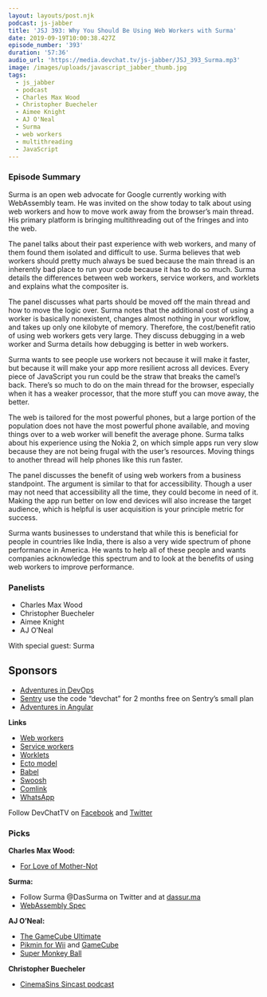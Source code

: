 ```yaml
---
layout: layouts/post.njk
podcast: js-jabber
title: 'JSJ 393: Why You Should Be Using Web Workers with Surma'
date: 2019-09-19T10:00:38.427Z
episode_number: '393'
duration: '57:36'
audio_url: 'https://media.devchat.tv/js-jabber/JSJ_393_Surma.mp3'
image: /images/uploads/javascript_jabber_thumb.jpg
tags:
  - js_jabber
  - podcast
  - Charles Max Wood
  - Christopher Buecheler
  - Aimee Knight
  - AJ O'Neal
  - Surma
  - web workers
  - multithreading
  - JavaScript
---
```

### **Episode Summary**

Surma is an open web advocate for Google currently working with WebAssembly team. He was invited on the show today to talk about using web workers and how to move work away from the browser’s main thread. His primary platform is bringing multithreading out of the fringes and into the web. 

The panel talks about their past experience with web workers, and many of them found them isolated and difficult to use. Surma believes that web workers should pretty much always be sued because the main thread is an inherently bad place to run your code because it has to do so much. Surma details the differences between web workers, service workers, and worklets and explains what the compositer is. 

The panel discusses what parts should be moved off the main thread and how to move the logic over. Surma notes that the additional cost of using a worker is basically nonexistent, changes almost nothing in your workflow, and takes up only one kilobyte of memory. Therefore, the cost/benefit ratio of using web workers gets very large. They discuss debugging in a web worker and Surma details how debugging is better in web workers. 

Surma wants to see people use workers not because it will make it faster, but because it will make your app more resilient across all devices. Every piece of JavaScript you run could be the straw that breaks the camel’s back. There’s so much to do on the main thread for the browser, especially when it has a weaker processor, that the more stuff you can move away, the better.

The web is tailored for the most powerful phones, but a large portion of the population does not have the most powerful phone available, and moving things over to a web worker will benefit the average phone. Surma talks about his experience using the Nokia 2, on which simple apps run very slow because they are not being frugal with the user’s resources. Moving things to another thread will help phones like this run faster.  

The panel discusses the benefit of using web workers from a business standpoint. The argument is similar to that for accessibility. Though a user may not need that accessibility all the time, they could become in need of it. Making the app run better on low end devices will also increase the target audience, which is helpful is user acquisition is your principle metric for success. 

Surma wants businesses to understand that while this is beneficial for people in countries like India, there is also a very wide spectrum of phone performance in America. He wants to help all of these people and wants companies acknowledge this spectrum and to look at the benefits of using web workers to improve performance.


### **Panelists**



*   Charles Max Wood
*   Christopher Buecheler
*   Aimee Knight
*   AJ O’Neal

With special guest: Surma


## **Sponsors**



*   [Adventures in DevOps](https://devchat.tv/adventures-in-devops/)
*   [Sentry](http://sentry.io/) use the code “devchat” for 2 months free on Sentry’s small plan
*   [Adventures in Angular](https://devchat.tv/adv-in-angular/)

**Links**



*   [Web workers](https://developer.mozilla.org/en-US/docs/Web/API/Web_Workers_API/Using_web_workers)
*   [Service workers](https://developer.mozilla.org/en/docs/Web/API/Service_Worker_API)
*   [Worklets](https://developer.mozilla.org/en-US/docs/Web/API/Worklet) 
*   [Ecto model](https://hexdocs.pm/phoenix/1.3.0-rc.1/ecto_models.html)
*   [Babel](https://babeljs.io/)
*   [Swoosh](https://www.npmjs.com/package/swoosh)
*   [Comlink](https://github.com/GoogleChromeLabs/comlink)
*   [WhatsApp](https://www.whatsapp.com/)

Follow DevChatTV on [Facebook](https://www.facebook.com/DevChattv/?__tn__=%2Cd%2CP-R&eid=ARDBDrBnK71PDmx_8gE_IeIEo5SnM7cyzylVBjAwfaOo1ck_6q3GXuRBfaUQZaWVvFGyEVjrhDwnS_tV) and [Twitter](https://twitter.com/devchattv?lang=en)


### **Picks**

**Charles Max Wood:**



*   [For Love of Mother-Not](https://www.goodreads.com/book/show/218661.For_Love_of_Mother_Not)

**Surma:**



*   Follow Surma @DasSurma on Twitter and at [dassur.ma](https://dassur.ma/)
*   [WebAssembly Spec](https://webassembly.github.io/spec/core/index.html)

**AJ O’Neal:**



*   [The GameCube Ultimate](https://coolaj86.com/articles/the-gamecube-ultimate/)
*   [Pikmin for Wii](https://amzn.to/2LmPsJ7) and [GameCube](https://ebay.to/2lxw56L)
*   [Super Monkey Ball](https://ebay.to/2krbsci)

**Christopher Buecheler**



*   [CinemaSins Sincast podcast](https://cinemasins.com/sincast)

<!-- Docs to Markdown version 1.0β17 -->
